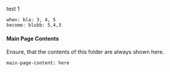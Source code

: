 test 1

```oa
when: bla: 3, 4, 5
become: blubb: 5,4,3
```

#### Main Page Contents

Ensure, that the contents of this folder are always shown here.

```oa
main-page-content: here
```

